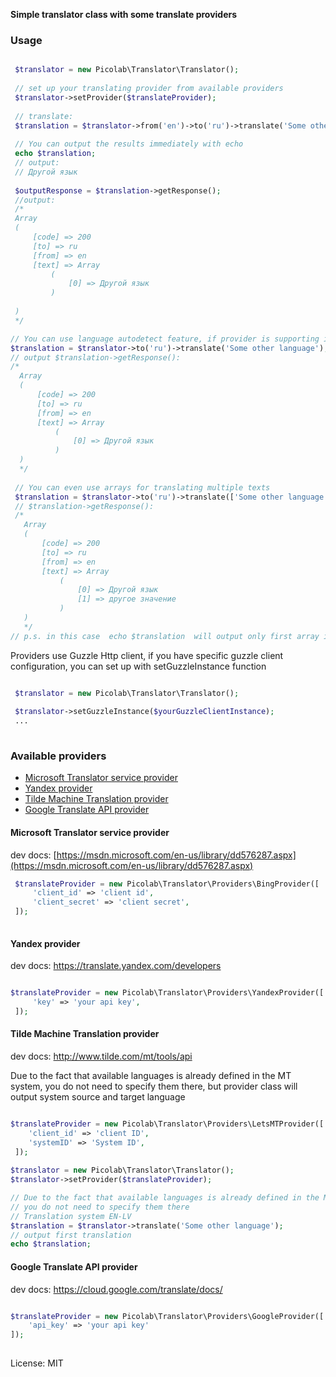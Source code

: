 __Simple translator class with some translate providers__

### Usage 

```php

 $translator = new Picolab\Translator\Translator();
 
 // set up your translating provider from available providers
 $translator->setProvider($translateProvider);
 
 // translate:
 $translation = $translator->from('en')->to('ru')->translate('Some other language');
 
 // You can output the results immediately with echo
 echo $translation;
 // output:
 // Другой язык
 
 $outputResponse = $translation->getResponse();
 //output: 
 /*
 Array
 (
     [code] => 200
     [to] => ru
     [from] => en
     [text] => Array
         (
             [0] => Другой язык
         )
 
 )
 */

// You can use language autodetect feature, if provider is supporting it:
$translation = $translator->to('ru')->translate('Some other language');
// output $translation->getResponse():
/*
  Array
  (
      [code] => 200
      [to] => ru
      [from] => en
      [text] => Array
          (
              [0] => Другой язык
          ) 
  )
  */
 
 // You can even use arrays for translating multiple texts
 $translation = $translator->to('ru')->translate(['Some other language', 'Some other value']);
 // $translation->getResponse():
 /*
   Array
   (
       [code] => 200
       [to] => ru
       [from] => en
       [text] => Array
           (
               [0] => Другой язык
               [1] => другое значение
           )   
   )
   */
// p.s. in this case  echo $translation  will output only first array item   
```

Providers use Guzzle Http client, if you have specific guzzle client configuration, you can set up with setGuzzleInstance function

```php

 $translator = new Picolab\Translator\Translator();
 
 $translator->setGuzzleInstance($yourGuzzleClientInstance);
 ...
 
 ```


### Available providers

* [Microsoft Translator service provider](#microsoft)
* [Yandex provider](#yandex)
* [Tilde Machine Translation provider](#tilde)
* [Google Translate API provider](#google)


#### <a name="microsoft"></a> Microsoft Translator service provider

dev docs: [https://msdn.microsoft.com/en-us/library/dd576287.aspx](https://msdn.microsoft.com/en-us/library/dd576287.aspx)

```php
 $translateProvider = new Picolab\Translator\Providers\BingProvider([
     'client_id' => 'client id',
     'client_secret' => 'client secret',
 ]);
    
```

#### <a name="yandex"></a> Yandex provider

dev docs: https://translate.yandex.com/developers

```php

$translateProvider = new Picolab\Translator\Providers\YandexProvider([
     'key' => 'your api key',
 ]);
``` 

#### <a name="tilde"></a> Tilde Machine Translation provider

dev docs: http://www.tilde.com/mt/tools/api

Due to the fact that available languages is already defined in the MT system, you do not need to specify them there, but provider class will output system
source and target language
```php

$translateProvider = new Picolab\Translator\Providers\LetsMTProvider([
    'client_id' => 'client ID',
    'systemID' => 'System ID',
 ]);
 
$translator = new Picolab\Translator\Translator();
$translator->setProvider($translateProvider);

// Due to the fact that available languages is already defined in the MT system, 
// you do not need to specify them there
// Translation system EN-LV
$translation = $translator->translate('Some other language');
// output first translation 
echo $translation;
``` 

#### <a name="google"></a> Google Translate API provider

dev docs: https://cloud.google.com/translate/docs/

```php

$translateProvider = new Picolab\Translator\Providers\GoogleProvider([
    'api_key' => 'your api key'
]);
 
``` 




License: MIT